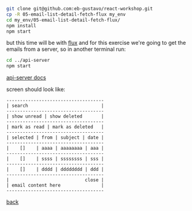 ```sh
git clone git@github.com:eb-gustavo/react-workshop.git
cp -R 05-email-list-detail-fetch-flux my_env
cd my_env/05-email-list-detail-fetch-flux/
npm install
npm start
```

but this time will be with [flux](https://facebook.github.io/flux/)
and for this exercise we're going to get the emails from a server, so in another terminal run:
```sh
cd ../api-server
npm start
```
[api-server docs](api-server)

screen should look like:
```
------------------------------------
| search                           |
------------------------------------
| show unread | show deleted       |
------------------------------------
| mark as read | mark as deleted   |
------------------------------------
| selected | from | subject | date |
------------------------------------
|    []    | aaaa | aaaaaaaa | aaa |
------------------------------------
|    []    | ssss | ssssssss | sss |
------------------------------------
|    []    | dddd | dddddddd | ddd |
------------------------------------
|                            close |
| email content here               |
------------------------------------
```

[back](./)
